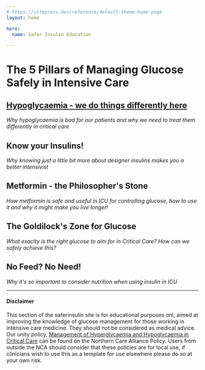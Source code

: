 ```yaml
---
# https://vitepress.dev/reference/default-theme-home-page
layout: home

hero:
  name: Safer Insulin Education

---
```


# The 5 Pillars of Managing Glucose Safely in Intensive Care

## [Hypoglycaemia - we do things differently here](/hypoglycaemia.md)
*Why hypoglycaemia is bad for our patients and why we need to treat them differently in critical care*



## Know your Insulins!
*Why knowing just a little bit more about designer insulins makes you a better intensivist*



## Metformin - the Philosopher's Stone
*How metformin is safe and useful in ICU for controlling glucose, how to use it and why it might make you live longer!*



## The Goldilock's Zone for Glucose
*What exaclty is the right glucose to aim for in Critical Care? How can we safely achieve this?*



## No Feed? No Need!
*Why it's so important to consider nutrition when using insulin in ICU*


***

#### Disclaimer
This section of the saferinsulin site is for educational purposes onl, aimed at improving the knowledge of glucose management for those working in intensive care medicine. They should not be considered as medical advice. Our unity policy, [Management of Hyperglycaemia and Hypoglycaemia in Critical Care](https://www.northerncarealliance.nhs.uk/our-policy-hub?open=55908) can be found on the Northern Care Alliance Policy. Users from outside the NCA should consider that these policies are for local use, if clinicians wish to use this as a template for use elsewhere please do so at your own risk.




  




